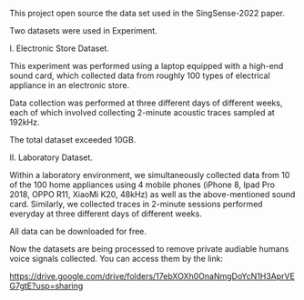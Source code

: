 This project open source the data set used in the SingSense-2022 paper.

Two datasets were used in Experiment. 

I. Electronic Store Dataset.

This experiment was performed using a laptop equipped with a high-end sound card, which collected data from roughly 100 types of electrical appliance in an electronic store. 

Data collection was performed at three different days of different weeks, each of which involved collecting 2-minute acoustic traces sampled at 192kHz. 

The total dataset exceeded 10GB. 

II. Laboratory Dataset. 

Within a laboratory environment, we simultaneously collected data from 10 of the 100 home appliances using 4 mobile phones (iPhone 8, Ipad Pro 2018, OPPO R11, XiaoMi K20, 48kHz) as well as the above-mentioned sound card. Similarly, we collected traces in 2-minute sessions performed everyday at three different days of different weeks. 

All data can be downloaded for free.


Now the datasets are being processed to remove private audiable humans voice signals collected. You can access them by the link:

https://drive.google.com/drive/folders/17ebXOXh0OnaNmgDoYcN1H3AprVEG7gtE?usp=sharing
